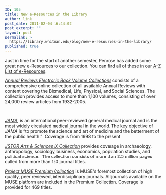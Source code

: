 ```yaml
---
ID: 105
title: New e-Resources in the Library
author: link
post_date: 2011-02-04 16:44:02
post_excerpt: ""
layout: post
permalink: >
  https://library.whitman.edu/blog/new-e-resources-in-the-library/
published: true
---
```

Just in time for the start of another semester, Penrose has added some great new e-Resources to our collection. You can find all of these in our<a href="http://www.whitman.edu/penrose/sources/index.cfm"> A-Z List of e-Resources</a>.

<em><a href="http://www.annualreviews.org/action/showJournals">Annual Reviews Electronic Back Volume Collections</a></em> consists of a comprehensive online collection of all available Annual Reviews with content covering the Biomedical, Life, Physical, and Social Sciences. The collection provides access to more than 1,100 volumes, consisting of over 24,000 review articles from 1932-2005.

&nbsp;

<em><a href="http://jama.ama-assn.org/">JAMA</a>, </em>is an international peer-reviewed general medical journal and is the most widely circulated medical journal in the world. The key objective of <em>JAMA</em> is “to promote the science and art of medicine and the betterment of the public health.”  Coverage is from 1998 to the present

<em><a href="http://www.jstor.org/">JSTOR Arts &amp; Sciences IX Collection</a> </em>provides coverage in archaeology, anthropology, sociology, business, economics, population studies, and political science.  The collection consists of more than 2.5 million pages culled from more than 150 journal titles.

<em><a href="https://muse.jhu.edu/">Project MUSE Premium Collection</a> </em>is MUSE's foremost collection of high quality, peer reviewed, interdisciplinary journals. All journals available on the MUSE platform are included in the Premium Collection. Coverage is provided for 469 titles.